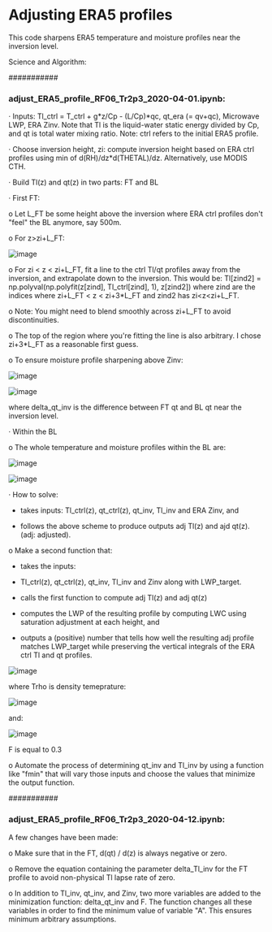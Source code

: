 # Adjusting ERA5 profiles

This code sharpens ERA5 temperature and moisture profiles near the inversion level.


Science and Algorithm:


###########

### adjust_ERA5_profile_RF06_Tr2p3_2020-04-01.ipynb:

· Inputs: Tl_ctrl = T_ctrl + g*z/Cp - (L/Cp)*qc, qt_era (= qv+qc), Microwave LWP, ERA Zinv. Note that Tl is the liquid-water static energy divided by Cp, and
          qt is total water mixing ratio.
          Note: ctrl refers to the initial ERA5 profile.
          
· Choose inversion height, zi: compute inversion height based on ERA ctrl profiles using min of d(RH)/dz*d(THETAL)/dz. 
                               Alternatively, use MODIS CTH.

· Build Tl(z) and qt(z) in two parts: FT and BL


· First FT: 

   o Let L_FT be some height above the inversion where ERA ctrl profiles don't "feel" the BL anymore, say 500m. 
   
   o For z>zi+L_FT:
   
![image](https://user-images.githubusercontent.com/28571068/114354208-c1f22f80-9b22-11eb-80be-0f83fd212239.png)
   
   o For zi < z < zi+L_FT, fit a line to the ctrl Tl/qt profiles away from the inversion, and extrapolate down to the inversion. 
     This would be: Tl[zind2] = np.polyval(np.polyfit(z[zind], Tl_ctrl[zind], 1), z[zind2]) where zind are the indices where zi+L_FT < z < zi+3*L_FT 
     and zind2 has zi<z<zi+L_FT.  
   
   o Note: You might need to blend smoothly across zi+L_FT to avoid discontinuities.  
   
   o The top of the region where you're fitting the line is also arbitrary.  I chose  zi+3*L_FT as a reasonable first guess.

   o To ensure moisture profile sharpening above Zinv:
   
![image](https://user-images.githubusercontent.com/28571068/114354720-755b2400-9b23-11eb-9e33-8bf7f2b58b9c.png)

![image](https://user-images.githubusercontent.com/28571068/114359502-e51fdd80-9b28-11eb-8b77-2c3397b62526.png)

where delta_qt_inv is the difference between FT qt and BL qt near the inversion level.    


· Within the BL

  o The whole temperature and moisture profiles within the BL are:
  
  ![image](https://user-images.githubusercontent.com/28571068/114353870-5f992f00-9b22-11eb-971e-3b4117bb60bd.png)

  ![image](https://user-images.githubusercontent.com/28571068/114354023-8e170a00-9b22-11eb-8887-9a104dd91545.png)
  

· How to solve:

- takes inputs: Tl_ctrl(z), qt_ctrl(z), qt_inv, Tl_inv and ERA Zinv, and

- follows the above scheme to produce outputs adj Tl(z) and ajd qt(z). (adj: adjusted).  

o Make a second function that:

- takes the inputs: 

- Tl_ctrl(z), qt_ctrl(z), qt_inv, Tl_inv and Zinv along with LWP_target.

- calls the first function to compute adj Tl(z) and adj qt(z)

- computes the LWP of the resulting profile by computing LWC using saturation adjustment at each height, and

- outputs a (positive) number that tells how well the resulting adj profile matches LWP_target while preserving the vertical integrals of the ERA ctrl Tl and qt profiles.

![image](https://user-images.githubusercontent.com/28571068/114356020-fb2b9f00-9b24-11eb-9ff7-d524ead48939.png)

where Trho is density temeprature:

![image](https://user-images.githubusercontent.com/28571068/114353678-2660bf00-9b22-11eb-8ac2-09bd2a062c7a.png)
  
and:

![image](https://user-images.githubusercontent.com/28571068/114360809-4ac09980-9b2a-11eb-80e7-68c0175d7ad6.png)

F is equal to 0.3

o Automate the process of determining qt_inv and Tl_inv by using a function like "fmin" that will vary those inputs and choose the values that minimize the output function. 


###########

### adjust_ERA5_profile_RF06_Tr2p3_2020-04-12.ipynb:

A few changes have been made:

o Make sure that in the FT, d(qt) / d(z) is always negative or zero.

o Remove the equation containing the parameter delta_Tl_inv for the FT profile to avoid non-physical Tl lapse rate of zero.

o In addition to Tl_inv, qt_inv, and Zinv, two more variables are added to the minimization function: delta_qt_inv and F. The function changes all these variables in order to find the minimum value of variable "A". This ensures minimum arbitrary assumptions.
